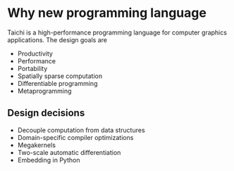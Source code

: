 # Why new programming language

Taichi is a high-performance programming language for computer graphics applications. The design goals are

- Productivity
- Performance
- Portability
- Spatially sparse computation
- Differentiable programming
- Metaprogramming

## Design decisions

- Decouple computation from data structures
- Domain-specific compiler optimizations
- Megakernels
- Two-scale automatic differentiation
- Embedding in Python
